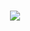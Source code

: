 
<br>
<p align="center">
   <a href="https://github.com/lethiferal/UMC-Server-bot"><img src="https://github-readme-stats.vercel.app/api/pin/?username=lethiferal&repo=UMC-Server-bot&theme=dark" /></a>
</p>
</br>
